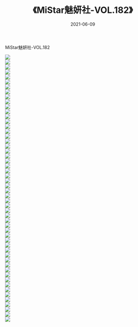 ﻿---
layout: post
title:  《MiStar魅妍社-VOL.182》
date:   2021-06-09
img: http://img.660000.xyz/Sharelink/网络美图/2021/MiStar魅妍社-VOL.182/000.jpg
categories: [美女, 清纯, 唯美]
---

MiStar魅妍社-VOL.182

  ![](http://img.660000.xyz/Sharelink/网络美图/2021/MiStar魅妍社-VOL.182/001.jpg) <br> ![](http://img.660000.xyz/Sharelink/网络美图/2021/MiStar魅妍社-VOL.182/002.jpg) <br> ![](http://img.660000.xyz/Sharelink/网络美图/2021/MiStar魅妍社-VOL.182/003.jpg) <br> ![](http://img.660000.xyz/Sharelink/网络美图/2021/MiStar魅妍社-VOL.182/004.jpg) <br> ![](http://img.660000.xyz/Sharelink/网络美图/2021/MiStar魅妍社-VOL.182/005.jpg) <br> ![](http://img.660000.xyz/Sharelink/网络美图/2021/MiStar魅妍社-VOL.182/006.jpg) <br> ![](http://img.660000.xyz/Sharelink/网络美图/2021/MiStar魅妍社-VOL.182/007.jpg) <br> ![](http://img.660000.xyz/Sharelink/网络美图/2021/MiStar魅妍社-VOL.182/008.jpg) <br> ![](http://img.660000.xyz/Sharelink/网络美图/2021/MiStar魅妍社-VOL.182/009.jpg) <br> ![](http://img.660000.xyz/Sharelink/网络美图/2021/MiStar魅妍社-VOL.182/010.jpg) <br> ![](http://img.660000.xyz/Sharelink/网络美图/2021/MiStar魅妍社-VOL.182/011.jpg) <br> ![](http://img.660000.xyz/Sharelink/网络美图/2021/MiStar魅妍社-VOL.182/012.jpg) <br> ![](http://img.660000.xyz/Sharelink/网络美图/2021/MiStar魅妍社-VOL.182/013.jpg) <br> ![](http://img.660000.xyz/Sharelink/网络美图/2021/MiStar魅妍社-VOL.182/014.jpg) <br> ![](http://img.660000.xyz/Sharelink/网络美图/2021/MiStar魅妍社-VOL.182/015.jpg) <br> ![](http://img.660000.xyz/Sharelink/网络美图/2021/MiStar魅妍社-VOL.182/016.jpg) <br> ![](http://img.660000.xyz/Sharelink/网络美图/2021/MiStar魅妍社-VOL.182/017.jpg) <br> ![](http://img.660000.xyz/Sharelink/网络美图/2021/MiStar魅妍社-VOL.182/018.jpg) <br> ![](http://img.660000.xyz/Sharelink/网络美图/2021/MiStar魅妍社-VOL.182/019.jpg) <br> ![](http://img.660000.xyz/Sharelink/网络美图/2021/MiStar魅妍社-VOL.182/020.jpg) <br> ![](http://img.660000.xyz/Sharelink/网络美图/2021/MiStar魅妍社-VOL.182/021.jpg) <br> ![](http://img.660000.xyz/Sharelink/网络美图/2021/MiStar魅妍社-VOL.182/022.jpg) <br> ![](http://img.660000.xyz/Sharelink/网络美图/2021/MiStar魅妍社-VOL.182/023.jpg) <br> ![](http://img.660000.xyz/Sharelink/网络美图/2021/MiStar魅妍社-VOL.182/024.jpg) <br> ![](http://img.660000.xyz/Sharelink/网络美图/2021/MiStar魅妍社-VOL.182/025.jpg) <br> ![](http://img.660000.xyz/Sharelink/网络美图/2021/MiStar魅妍社-VOL.182/026.jpg) <br> ![](http://img.660000.xyz/Sharelink/网络美图/2021/MiStar魅妍社-VOL.182/027.jpg) <br> ![](http://img.660000.xyz/Sharelink/网络美图/2021/MiStar魅妍社-VOL.182/028.jpg) <br> ![](http://img.660000.xyz/Sharelink/网络美图/2021/MiStar魅妍社-VOL.182/029.jpg) <br> ![](http://img.660000.xyz/Sharelink/网络美图/2021/MiStar魅妍社-VOL.182/030.jpg) <br> ![](http://img.660000.xyz/Sharelink/网络美图/2021/MiStar魅妍社-VOL.182/031.jpg) <br> ![](http://img.660000.xyz/Sharelink/网络美图/2021/MiStar魅妍社-VOL.182/032.jpg) <br> ![](http://img.660000.xyz/Sharelink/网络美图/2021/MiStar魅妍社-VOL.182/033.jpg) <br> ![](http://img.660000.xyz/Sharelink/网络美图/2021/MiStar魅妍社-VOL.182/034.jpg) <br> ![](http://img.660000.xyz/Sharelink/网络美图/2021/MiStar魅妍社-VOL.182/035.jpg) <br> ![](http://img.660000.xyz/Sharelink/网络美图/2021/MiStar魅妍社-VOL.182/036.jpg) <br> ![](http://img.660000.xyz/Sharelink/网络美图/2021/MiStar魅妍社-VOL.182/037.jpg) <br> ![](http://img.660000.xyz/Sharelink/网络美图/2021/MiStar魅妍社-VOL.182/038.jpg) <br> ![](http://img.660000.xyz/Sharelink/网络美图/2021/MiStar魅妍社-VOL.182/039.jpg) <br> ![](http://img.660000.xyz/Sharelink/网络美图/2021/MiStar魅妍社-VOL.182/040.jpg) <br> ![](http://img.660000.xyz/Sharelink/网络美图/2021/MiStar魅妍社-VOL.182/041.jpg) <br> ![](http://img.660000.xyz/Sharelink/网络美图/2021/MiStar魅妍社-VOL.182/042.jpg) <br> ![](http://img.660000.xyz/Sharelink/网络美图/2021/MiStar魅妍社-VOL.182/043.jpg) <br> ![](http://img.660000.xyz/Sharelink/网络美图/2021/MiStar魅妍社-VOL.182/044.jpg) <br> ![](http://img.660000.xyz/Sharelink/网络美图/2021/MiStar魅妍社-VOL.182/045.jpg) <br> ![](http://img.660000.xyz/Sharelink/网络美图/2021/MiStar魅妍社-VOL.182/046.jpg) <br> ![](http://img.660000.xyz/Sharelink/网络美图/2021/MiStar魅妍社-VOL.182/047.jpg) <br> ![](http://img.660000.xyz/Sharelink/网络美图/2021/MiStar魅妍社-VOL.182/048.jpg) <br> ![](http://img.660000.xyz/Sharelink/网络美图/2021/MiStar魅妍社-VOL.182/049.jpg) <br> ![](http://img.660000.xyz/Sharelink/网络美图/2021/MiStar魅妍社-VOL.182/050.jpg) <br> ![](http://img.660000.xyz/Sharelink/网络美图/2021/MiStar魅妍社-VOL.182/051.jpg) <br> ![](http://img.660000.xyz/Sharelink/网络美图/2021/MiStar魅妍社-VOL.182/052.jpg) <br> ![](http://img.660000.xyz/Sharelink/网络美图/2021/MiStar魅妍社-VOL.182/053.jpg) <br> ![](http://img.660000.xyz/Sharelink/网络美图/2021/MiStar魅妍社-VOL.182/054.jpg) <br>